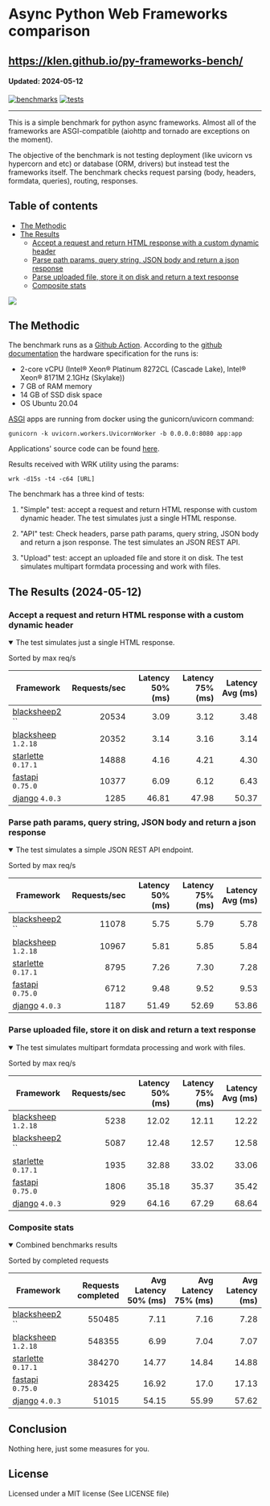 # Async Python Web Frameworks comparison

https://klen.github.io/py-frameworks-bench/
----------
#### Updated: 2024-05-12

[![benchmarks](https://github.com/klen/py-frameworks-bench/actions/workflows/benchmarks.yml/badge.svg)](https://github.com/klen/py-frameworks-bench/actions/workflows/benchmarks.yml)
[![tests](https://github.com/klen/py-frameworks-bench/actions/workflows/tests.yml/badge.svg)](https://github.com/klen/py-frameworks-bench/actions/workflows/tests.yml)

----------

This is a simple benchmark for python async frameworks. Almost all of the
frameworks are ASGI-compatible (aiohttp and tornado are exceptions on the
moment).

The objective of the benchmark is not testing deployment (like uvicorn vs
hypercorn and etc) or database (ORM, drivers) but instead test the frameworks
itself. The benchmark checks request parsing (body, headers, formdata,
queries), routing, responses.

## Table of contents

* [The Methodic](#the-methodic)
* [The Results](#the-results-2024-05-12)
    * [Accept a request and return HTML response with a custom dynamic header](#html)
    * [Parse path params, query string, JSON body and return a json response](#api)
    * [Parse uploaded file, store it on disk and return a text response](#upload)
    * [Composite stats ](#composite)



<img src='https://quickchart.io/chart?width=800&height=400&c=%7Btype%3A%22bar%22%2Cdata%3A%7Blabels%3A%5B%22blacksheep2%22%2C%22blacksheep%22%2C%22starlette%22%2C%22fastapi%22%2C%22django%22%5D%2Cdatasets%3A%5B%7Blabel%3A%22num%20of%20req%22%2Cdata%3A%5B550485%2C548355%2C384270%2C283425%2C51015%5D%7D%5D%7D%7D' />

## The Methodic

The benchmark runs as a [Github Action](https://github.com/features/actions).
According to the [github
documentation](https://docs.github.com/en/actions/using-github-hosted-runners/about-github-hosted-runners)
the hardware specification for the runs is:

* 2-core vCPU (Intel® Xeon® Platinum 8272CL (Cascade Lake), Intel® Xeon® 8171M 2.1GHz (Skylake))
* 7 GB of RAM memory
* 14 GB of SSD disk space
* OS Ubuntu 20.04

[ASGI](https://asgi.readthedocs.io/en/latest/) apps are running from docker using the gunicorn/uvicorn command:

    gunicorn -k uvicorn.workers.UvicornWorker -b 0.0.0.0:8080 app:app

Applications' source code can be found
[here](https://github.com/klen/py-frameworks-bench/tree/develop/frameworks).

Results received with WRK utility using the params:

    wrk -d15s -t4 -c64 [URL]

The benchmark has a three kind of tests:

1. "Simple" test: accept a request and return HTML response with custom dynamic
   header. The test simulates just a single HTML response.

2. "API" test: Check headers, parse path params, query string, JSON body and return a json
   response. The test simulates an JSON REST API.

3. "Upload" test: accept an uploaded file and store it on disk. The test
   simulates multipart formdata processing and work with files.


## The Results (2024-05-12)

<h3 id="html"> Accept a request and return HTML response with a custom dynamic header</h3>
<details open>
<summary> The test simulates just a single HTML response. </summary>

Sorted by max req/s

| Framework | Requests/sec | Latency 50% (ms) | Latency 75% (ms) | Latency Avg (ms) |
| --------- | -----------: | ---------------: | ---------------: | ---------------: |
| [blacksheep2](https://pypi.org/project/blacksheep2/) `` | 20534 | 3.09 | 3.12 | 3.48
| [blacksheep](https://pypi.org/project/blacksheep/) `1.2.18` | 20352 | 3.14 | 3.16 | 3.14
| [starlette](https://pypi.org/project/starlette/) `0.17.1` | 14888 | 4.16 | 4.21 | 4.30
| [fastapi](https://pypi.org/project/fastapi/) `0.75.0` | 10377 | 6.09 | 6.12 | 6.43
| [django](https://pypi.org/project/django/) `4.0.3` | 1285 | 46.81 | 47.98 | 50.37


</details>

<h3 id="api"> Parse path params, query string, JSON body and return a json response</h3>
<details open>
<summary> The test simulates a simple JSON REST API endpoint.  </summary>

Sorted by max req/s

| Framework | Requests/sec | Latency 50% (ms) | Latency 75% (ms) | Latency Avg (ms) |
| --------- | -----------: | ---------------: | ---------------: | ---------------: |
| [blacksheep2](https://pypi.org/project/blacksheep2/) `` | 11078 | 5.75 | 5.79 | 5.78
| [blacksheep](https://pypi.org/project/blacksheep/) `1.2.18` | 10967 | 5.81 | 5.85 | 5.84
| [starlette](https://pypi.org/project/starlette/) `0.17.1` | 8795 | 7.26 | 7.30 | 7.28
| [fastapi](https://pypi.org/project/fastapi/) `0.75.0` | 6712 | 9.48 | 9.52 | 9.53
| [django](https://pypi.org/project/django/) `4.0.3` | 1187 | 51.49 | 52.69 | 53.86

</details>

<h3 id="upload"> Parse uploaded file, store it on disk and return a text response</h3>
<details open>
<summary> The test simulates multipart formdata processing and work with files.  </summary>

Sorted by max req/s

| Framework | Requests/sec | Latency 50% (ms) | Latency 75% (ms) | Latency Avg (ms) |
| --------- | -----------: | ---------------: | ---------------: | ---------------: |
| [blacksheep](https://pypi.org/project/blacksheep/) `1.2.18` | 5238 | 12.02 | 12.11 | 12.22
| [blacksheep2](https://pypi.org/project/blacksheep2/) `` | 5087 | 12.48 | 12.57 | 12.58
| [starlette](https://pypi.org/project/starlette/) `0.17.1` | 1935 | 32.88 | 33.02 | 33.06
| [fastapi](https://pypi.org/project/fastapi/) `0.75.0` | 1806 | 35.18 | 35.37 | 35.42
| [django](https://pypi.org/project/django/) `4.0.3` | 929 | 64.16 | 67.29 | 68.64


</details>

<h3 id="composite"> Composite stats </h3>
<details open>
<summary> Combined benchmarks results</summary>

Sorted by completed requests

| Framework | Requests completed | Avg Latency 50% (ms) | Avg Latency 75% (ms) | Avg Latency (ms) |
| --------- | -----------------: | -------------------: | -------------------: | ---------------: |
| [blacksheep2](https://pypi.org/project/blacksheep2/) `` | 550485 | 7.11 | 7.16 | 7.28
| [blacksheep](https://pypi.org/project/blacksheep/) `1.2.18` | 548355 | 6.99 | 7.04 | 7.07
| [starlette](https://pypi.org/project/starlette/) `0.17.1` | 384270 | 14.77 | 14.84 | 14.88
| [fastapi](https://pypi.org/project/fastapi/) `0.75.0` | 283425 | 16.92 | 17.0 | 17.13
| [django](https://pypi.org/project/django/) `4.0.3` | 51015 | 54.15 | 55.99 | 57.62

</details>

## Conclusion

Nothing here, just some measures for you.

## License

Licensed under a MIT license (See LICENSE file)